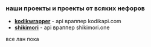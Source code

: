 ### **наши** проекты и проекты от всяких нефоров

* [**kodikwrapper**](https://github.com/thedvxchsquad/kodikwrapper) - api враппер kodikapi.com
* [**shikimori**](https://github.com/neverlane/shikimori) - api враппер shikimori.one

все лан пока
